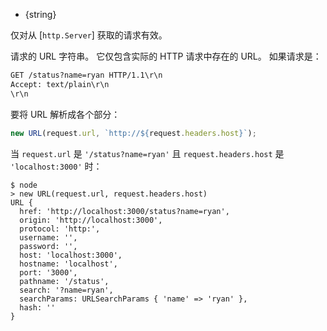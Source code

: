 <!-- YAML
added: v0.1.90
-->

* {string}

仅对从 [`http.Server`] 获取的请求有效。

请求的 URL 字符串。
它仅包含实际的 HTTP 请求中存在的 URL。
如果请求是：

```txt
GET /status?name=ryan HTTP/1.1\r\n
Accept: text/plain\r\n
\r\n
```

要将 URL 解析成各个部分：

```js
new URL(request.url, `http://${request.headers.host}`);
```

当 `request.url` 是 `'/status?name=ryan'` 且 `request.headers.host` 是 `'localhost:3000'` 时：

```console
$ node
> new URL(request.url, request.headers.host)
URL {
  href: 'http://localhost:3000/status?name=ryan',
  origin: 'http://localhost:3000',
  protocol: 'http:',
  username: '',
  password: '',
  host: 'localhost:3000',
  hostname: 'localhost',
  port: '3000',
  pathname: '/status',
  search: '?name=ryan',
  searchParams: URLSearchParams { 'name' => 'ryan' },
  hash: ''
}
```


